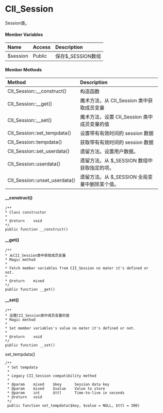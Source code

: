 # CII\_Session

Session类。

#### Member Variables

| Name | Access | Description |
| :--- | :--- | :--- |
| $session | Public | 保存$\_SESSION数组 |

#### Member Methods

| Method | Description |
| :--- | :--- |
| CII\_Session::\_\_construct\(\) | 构造函数 |
| CII\_Session::\_\_get\(\) | 魔术方法，从 CII\_Session 类中获取成员变量 |
| CII\_Session::\_\_set\(\) | 魔术方法，设置 CII\_Session 类中成员变量的值 |
| CII\_Session::set\_tempdata\(\) | 设置带有有效时间的 session 数据 |
| CII\_Session::tempdata\(\) | 获取带有有效时间的 session 数据 |
| CII\_Session::set\_userdata\(\) | 遗留方法。设置用户数据。 |
| CII\_Session::userdata\(\) | 遗留方法。从 $\_SESSION 数组中获取指定的项。 |
| CII\_Session::unset\_userdata\(\) | 遗留方法。从 $\_SESSION 全局变量中删除某个值。 |

#### \_\_construct\(\)

```
/**
* Class constructor
*
* @return    void
*/
public function __construct()
```

#### \_\_get\(\)

```
/**
* 从CII_Session类中获取成员变量
* Magic method 
*
* Fetch member variables from CII_Session no mater it's defined or not.
*
* @return    mixed
*/
public function __get()
```

#### \_\_set\(\)

```
/**
* 设置CII_Session类中成员变量的值
* Magic method 
*
* Set member variables's value no mater it's defined or not.
*
* @return    void
*/
public function __set()
```

set\_tempdata\(\)

```
/**
 * Set tempdata
 *
 * Legacy CII_Session compatibility method
 *
 * @param    mixed    $key      Session data key
 * @param    mixed    $value    Value to store
 * @param    int      $ttl      Time-to-live in seconds
 * @return   void
 */
 public function set_tempdata($key, $value = NULL, $ttl = 300)
```



